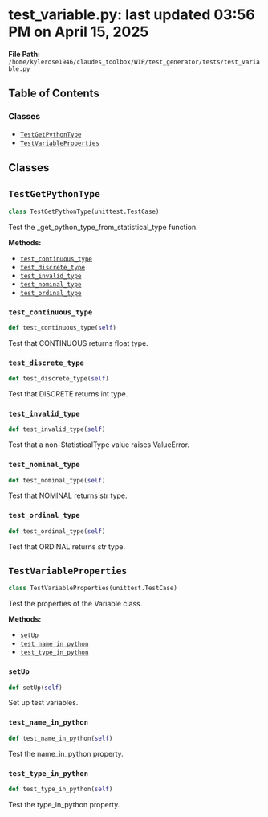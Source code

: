 # test_variable.py: last updated 03:56 PM on April 15, 2025

**File Path:** `/home/kylerose1946/claudes_toolbox/WIP/test_generator/tests/test_variable.py`

## Table of Contents

### Classes

- [`TestGetPythonType`](#testgetpythontype)
- [`TestVariableProperties`](#testvariableproperties)

## Classes

## `TestGetPythonType`

```python
class TestGetPythonType(unittest.TestCase)
```

Test the _get_python_type_from_statistical_type function.

**Methods:**

- [`test_continuous_type`](#test_continuous_type)
- [`test_discrete_type`](#test_discrete_type)
- [`test_invalid_type`](#test_invalid_type)
- [`test_nominal_type`](#test_nominal_type)
- [`test_ordinal_type`](#test_ordinal_type)

### `test_continuous_type`

```python
def test_continuous_type(self)
```

Test that CONTINUOUS returns float type.

### `test_discrete_type`

```python
def test_discrete_type(self)
```

Test that DISCRETE returns int type.

### `test_invalid_type`

```python
def test_invalid_type(self)
```

Test that a non-StatisticalType value raises ValueError.

### `test_nominal_type`

```python
def test_nominal_type(self)
```

Test that NOMINAL returns str type.

### `test_ordinal_type`

```python
def test_ordinal_type(self)
```

Test that ORDINAL returns str type.

## `TestVariableProperties`

```python
class TestVariableProperties(unittest.TestCase)
```

Test the properties of the Variable class.

**Methods:**

- [`setUp`](#setup)
- [`test_name_in_python`](#test_name_in_python)
- [`test_type_in_python`](#test_type_in_python)

### `setUp`

```python
def setUp(self)
```

Set up test variables.

### `test_name_in_python`

```python
def test_name_in_python(self)
```

Test the name_in_python property.

### `test_type_in_python`

```python
def test_type_in_python(self)
```

Test the type_in_python property.
